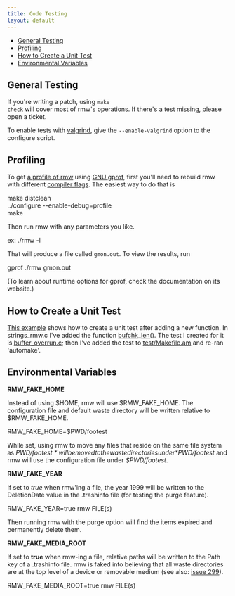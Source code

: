 ```yaml
---
title: Code Testing
layout: default
---
```

<ul>
  <li><a href="#general_testing">General Testing</a></li>
  <li><a href="#profiling">Profiling</a></li>
  <li><a href="#create_test">How to Create a Unit Test</a></li>
  <li><a href="#env_vars">Environmental Variables</a></li>
</ul>

<h2 id="general_testing">General Testing</h2>

If you're writing a patch, using <code class="w3-codespan">make
check</code> will cover most of rmw's operations. If there's a test
missing, please open a ticket.

To enable tests with [valgrind](https://www.valgrind.org/), give the
<code class="w3-codespan">--enable-valgrind</code> option to the
configure script.

<!-- This section probably would be better on a separate "Debugging" page (not yet created) -->
<h2 id="profiling">Profiling</h2>

To get [a profile of rmw](/profile.example.txt) using [GNU
gprof](https://sourceware.org/binutils/docs/gprof/), first you'll need
to rebuild rmw with different [compiler
flags](https://sourceware.org/binutils/docs/gprof/Compiling.html#Compiling).
The easiest way to do that is

<p class="w3-code">
  make distclean<br />
  ../configure --enable-debug=profile<br />
  make
</p>

Then run rmw with any parameters you like.

<p class="w3-code">
  ex: ./rmw -l
</p>

That will produce a file called <code
class="w3-codespan">gmon.out</code>. To view the results, run
<p class="w3-code">gprof ./rmw gmon.out</p>
(To learn about runtime options for gprof, check the documentation on
its website.)

<h2 id="create_test">How to Create a Unit Test</h2>

[This
example](https://github.com/theimpossibleastronaut/rmw/commit/edaf560929e8589bac8874b93ae3520962ffab39)
shows how to create a unit test after adding a new function. In
strings_rmw.c I've added the function
[bufchk_len()](https://github.com/theimpossibleastronaut/rmw/commit/edaf560929e8589bac8874b93ae3520962ffab39#diff-20cfff9d32e70348c58a461184f4070eR123).
The test I created for it is
[buffer_overrun.c](https://github.com/theimpossibleastronaut/rmw/commit/edaf560929e8589bac8874b93ae3520962ffab39#diff-14a4f62c9e948bbebcfc09c12e01f3ae);
then I've added the test to
[test/Makefile.am](https://github.com/theimpossibleastronaut/rmw/commit/edaf560929e8589bac8874b93ae3520962ffab39#diff-7d1a3afeff4f7c00c95d6be6f2847e6e)
and re-ran 'automake'.

<h2 id="env_vars">Environmental Variables</h2>
<div class="w3-panel w3-border">
  <p><b>RMW_FAKE_HOME</b></p>
Instead of using $HOME, rmw will use $RMW_FAKE_HOME. The configuration
file and default waste directory will be written relative to
$RMW_FAKE_HOME.

<p class="w3-code">
  RMW_FAKE_HOME=$PWD/footest
</p>

While set, using rmw to move any files that reside on the same file
system as *$PWD/footest* will be moved to the waste directories under
*$PWD/footest* and rmw will use the configuration file under
*$PWD/footest*.
</div>

<div class="w3-panel w3-border">
<p><b>RMW_FAKE_YEAR</b></p>

If set to *true* when rmw'ing a file, the year 1999 will be written to
the DeletionDate value in the .trashinfo file (for testing the purge
feature).

<p class="w3-code">
  RMW_FAKE_YEAR=true rmw FILE(s)
</p>

Then running rmw with the purge option will find the items expired and
permanently delete them.
</div>

<div class="w3-panel w3-border">
<p><b>RMW_FAKE_MEDIA_ROOT</b></p>

If set to **true** when rmw-ing a file, relative paths will be written
to the Path key of a .trashinfo file. rmw is faked into believing that
all waste directories are at the top level of a device or removable
medium (see also: <a
href="https://github.com/theimpossibleastronaut/rmw/issues/299">issue
299</a>).

<p class="w3-code">
RMW_FAKE_MEDIA_ROOT=true rmw FILE(s)
</p>
</div>


